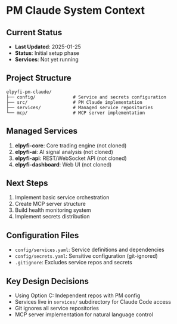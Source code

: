 # PM Claude System Context

## Current Status
- **Last Updated**: 2025-01-25
- **Status**: Initial setup phase
- **Services**: Not yet running

## Project Structure
```
elpyfi-pm-claude/
├── config/              # Service and secrets configuration
├── src/                 # PM Claude implementation
├── services/            # Managed service repositories
└── mcp/                 # MCP server implementation
```

## Managed Services
1. **elpyfi-core**: Core trading engine (not cloned)
2. **elpyfi-ai**: AI signal analysis (not cloned)
3. **elpyfi-api**: REST/WebSocket API (not cloned)
4. **elpyfi-dashboard**: Web UI (not cloned)

## Next Steps
1. Implement basic service orchestration
2. Create MCP server structure
3. Build health monitoring system
4. Implement secrets distribution

## Configuration Files
- `config/services.yaml`: Service definitions and dependencies
- `config/secrets.yaml`: Sensitive configuration (git-ignored)
- `.gitignore`: Excludes service repos and secrets

## Key Design Decisions
- Using Option C: Independent repos with PM config
- Services live in `services/` subdirectory for Claude Code access
- Git ignores all service repositories
- MCP server implementation for natural language control